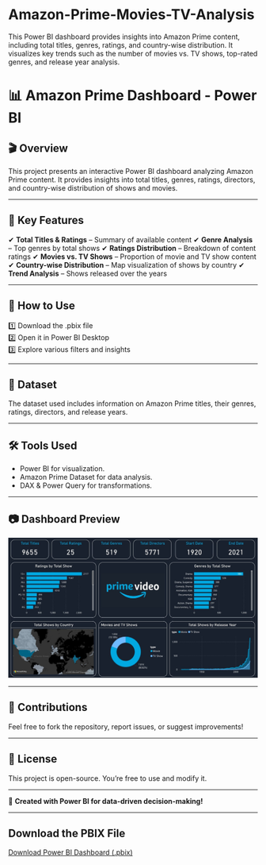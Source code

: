 # Amazon-Prime-Movies-TV-Analysis
This Power BI dashboard provides insights into Amazon Prime content, including total titles, genres, ratings, and country-wise distribution. It visualizes key trends such as the number of movies vs. TV shows, top-rated genres, and release year analysis.

# 📊 Amazon Prime Dashboard - Power BI
## 🎬 Overview
This project presents an interactive Power BI dashboard analyzing Amazon Prime content. It provides insights into total titles, genres, ratings, directors, and country-wise distribution of shows and movies.

---

## 📌 Key Features
✔ **Total Titles & Ratings** – Summary of available content
✔ **Genre Analysis** – Top genres by total shows
✔ **Ratings Distribution** – Breakdown of content ratings
✔ **Movies vs. TV Shows** – Proportion of movie and TV show content
✔ **Country-wise Distribution** – Map visualization of shows by country
✔ **Trend Analysis** – Shows released over the years

---

## 🚀 How to Use
1️⃣ Download the .pbix file  
2️⃣ Open it in Power BI Desktop  
3️⃣ Explore various filters and insights

---

## 📂 Dataset
The dataset used includes information on Amazon Prime titles, their genres, ratings, directors, and release years.

---

## 🛠️ Tools Used
- Power BI for visualization.
- Amazon Prime Dataset for data analysis.
- DAX & Power Query for transformations.

---

## 📷 Dashboard Preview
![Power BI Dashboard](https://github.com/Karannkoli/Amazon-Prime-Movies-TV-Analysis/blob/main/Amazon_prime_Dashboaard.jpg) 

---

## 📢 Contributions
Feel free to fork the repository, report issues, or suggest improvements!

---

## 📜 License  
This project is open-source. You’re free to use and modify it.  

---

🚀 **Created with Power BI for data-driven decision-making!**  

---


## Download the PBIX File
[Download Power BI Dashboard (.pbix)](https://github.com/Karannkoli/Amazon-Prime-Movies-TV-Analysis/blob/main/amazon_prime_dataset.csv)
